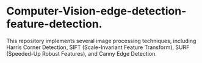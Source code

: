 # Computer-Vision-edge-detection-feature-detection.
This repository implements several image processing techniques, including Harris Corner Detection, SIFT (Scale-Invariant Feature Transform), SURF (Speeded-Up Robust Features), and Canny Edge Detection.
